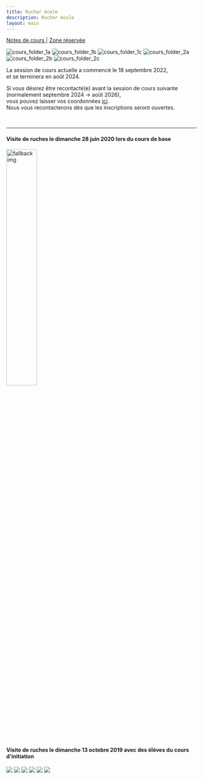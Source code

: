 ```yaml
---
title: Rucher école
description: Rucher école
layout: main
---
```

  
<p class="drt">
 <a href="https://beequeen.be/rucher.ecole/eleves/2022-2024/"> Notes de cours </a> |  
 <a href="https://beequeen.be/rucher.ecole/org/db/"> Zone réservée </a>
</p>  

<div class="info">
</div>
<div class="folder">
<picture>
  <source type="image/avif" srcset="/static/img//BEE-2022-Slides-V2-0.avif">
  <img alt="cours_folder_1a" src="/static/img/BEE-2022-Slides-V2-0.jpg">
</picture>
<picture>
  <source type="image/avif" srcset="/static/img//BEE-2022-Slides-V2-1.avif">
  <img alt="cours_folder_1b" src="/static/img/BEE-2022-Slides-V2-1.jpg">
</picture>
<picture>
  <source type="image/avif" srcset="/static/img//BEE-2022-Slides-V2-5.avif">
  <img alt="cours_folder_1c" src="/static/img/BEE-2022-Slides-V2-5.jpg">
</picture>
<picture>
  <source type="image/avif" srcset="/static/img//BEE-2022-Slides-V2-2.avif">
  <img alt="cours_folder_2a" src="/static/img/BEE-2022-Slides-V2-2.jpg">
</picture>
<picture>
  <source type="image/avif" srcset="/static/img//BEE-2022-Slides-V2-3.avif">
  <img alt="cours_folder_2b" src="/static/img/BEE-2022-Slides-V2-3.jpg">
</picture>
<picture>
  <source type="image/avif" srcset="/static/img//BEE-2022-Slides-V2-4.avif">
  <img alt="cours_folder_2c" src="/static/img/BEE-2022-Slides-V2-4.jpg">
</picture>

La session de cours actuelle a commencé le 18 septembre 2022,  
et se terminera en août 2024.  

Si vous désirez être recontacté(e) avant la session de cours suivante  
(normalement septembre 2024 -> août 2026),  
vous pouvez laisser vos coordonnées <a href="https://www.beequeen.be/cours/candidats">ici</a>.  
Nous vous recontacterons dès que les inscriptions seront ouvertes.

<br>
<hr>
<div>  
<h4>Visite de ruches le dimanche 28 juin 2020 lors du cours de base</h4>
</div>
<picture>
  <source type="image/avif" srcset="/static/img/image0.avif">
  <img alt="fallback img" src="/static/img/image0.jpg" width="40%">
</picture>

<div>  
<h4>Visite de ruches le dimanche 13 octobre 2019 avec des élèves du cours d'initiation</h4>
<img src="/static/img/10.jpg">  
<img src="/static/img/23.jpg">
<img src="/static/img/22.jpg"> 
<img src="/static/img/31.jpg"> 
<img src="/static/img/14.jpg"> 
<img src="/static/img/19.jpg"> 
</div>
</div>

